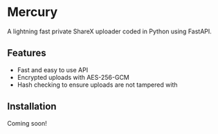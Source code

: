 # Mercury

 A lightning fast private ShareX uploader coded in Python using FastAPI.

## Features

- Fast and easy to use API
- Encrypted uploads with AES-256-GCM
- Hash checking to ensure uploads are not tampered with

## Installation

Coming soon!
